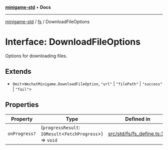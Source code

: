 [**minigame-std**](../../../README.md) • **Docs**

***

[minigame-std](../../../README.md) / [fs](../README.md) / DownloadFileOptions

# Interface: DownloadFileOptions

Options for downloading files.

## Extends

- `Omit`\<`WechatMinigame.DownloadFileOption`, `"url"` \| `"filePath"` \| `"success"` \| `"fail"`\>

## Properties

| Property | Type | Defined in |
| ------ | ------ | ------ |
| `onProgress?` | (`progressResult`: `IOResult`\<`FetchProgress`\>) => `void` | [src/std/fs/fs\_define.ts:35](https://github.com/JiangJie/minigame-std/blob/d842b492eda479274cfeb38a06f4c4255b5493bc/src/std/fs/fs_define.ts#L35) |
